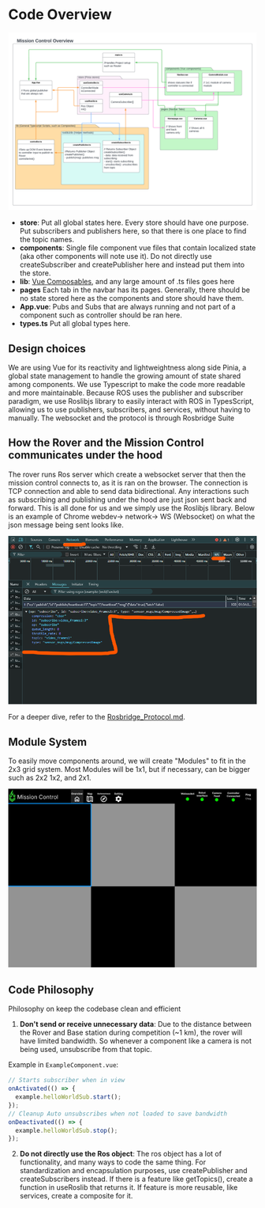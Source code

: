 # **Code Overview**

![mission control overview](./resources/mission_control_overview.png)

- **store**: Put all global states here. Every store should have one purpose. Put subscribers and publishers here, so that there is one place to find the topic names.
- **components**: Single file component vue files that contain localized state (aka other components will note use it). Do not directly use createSubscriber and createPublisher here and instead put them into the store.
- **lib**: [Vue Composables](https://vuejs.org/guide/reusability/composables), and any large amount of .ts files goes here
- **pages** Each tab in the navbar has its pages. Generally, there should be no state stored here as the components and store should have them.
- **App.vue**: Pubs and Subs that are always running and not part of a component such as controller should be ran here.
- **types.ts** Put all global types here.

## **Design choices**

We are using Vue for its reactivity and lightweightness along side Pinia, a global state management to handle the growing amount of state shared among components. We use Typescript to make the code more readable and more maintainable. Because ROS uses the publisher and subscriber paradigm, we use Roslibjs library to easily interact with ROS in TypesScript, allowing us to use publishers, subscribers, and services, without having to manually. The websocket and the protocol is through Rosbridge Suite

## **How the Rover and the Mission Control communicates under the hood**

The rover runs Ros server which create a websocket server that then the mission control connects to, as it is ran on the browser. The connection is TCP connection and able to send data bidirectional. Any interactions such as subscribing and publishing under the hood are just json sent back and forward. This is all done for us and we simply use the Roslibjs library. Below is an example of Chrome webdev-> network-> WS (Websocket) on what the json message being sent looks like.

![image](./resources/rosbridge_heartbeat_json.png)

For a deeper dive, refer to the [Rosbridge_Protocol.md](https://github.com/RobotWebTools/rosbridge_suite/blob/ros2/ROSBRIDGE_PROTOCOL.md).

## **Module System**

To easily move components around, we will create "Modules" to fit in the 2x3 grid system. Most Modules will be 1x1, but if necessary, can be bigger such as 2x2 1x2, and 2x1.

![image of modules](./resources/module_2x3.png)

## **Code Philosophy**

Philosophy on keep the codebase clean and efficient

1. **Don't send or receive unnecessary data**: Due to the distance between the Rover and Base station during competition (~1 km), the rover will have limited bandwidth. So whenever a component like a camera is not being used, unsubscribe from that topic.

Example in `ExampleComponent.vue`:

```Typescript
// Starts subscriber when in view
onActivated(() => {
  example.helloWorldSub.start();
});
// Cleanup Auto unsubscribes when not loaded to save bandwidth
onDeactivated(() => {
  example.helloWorldSub.stop();
});
```

2. **Do not directly use the Ros object**: The ros object has a lot of functionality, and many ways to code the same thing. For standardization and encapsulation purposes, use createPublisher and createSubscribers instead. If there is a feature like getTopics(), create a function in useRoslib that returns it. If feature is more reusable, like services, create a composite for it.
